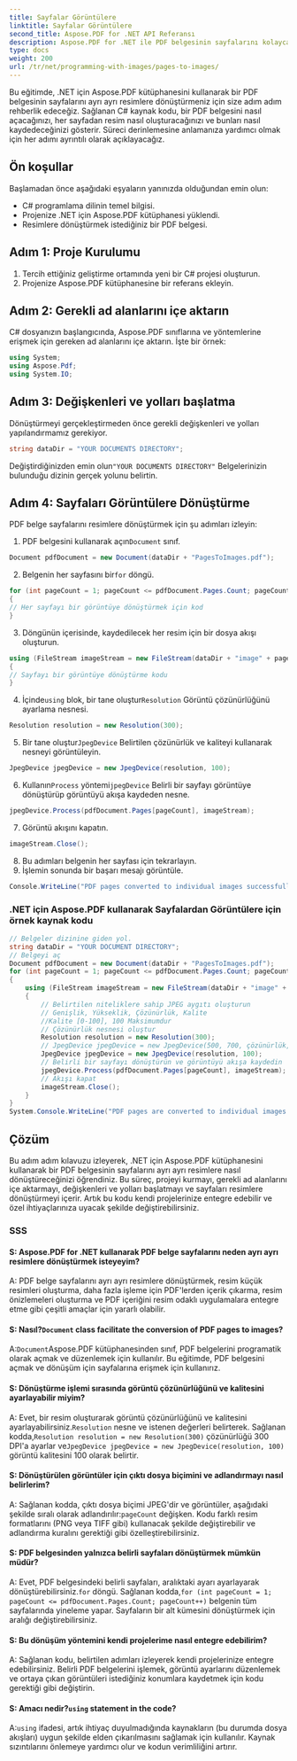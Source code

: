 ```yaml
---
title: Sayfalar Görüntülere
linktitle: Sayfalar Görüntülere
second_title: Aspose.PDF for .NET API Referansı
description: Aspose.PDF for .NET ile PDF belgesinin sayfalarını kolayca resimlere dönüştürün.
type: docs
weight: 200
url: /tr/net/programming-with-images/pages-to-images/
---
```

Bu eğitimde, .NET için Aspose.PDF kütüphanesini kullanarak bir PDF belgesinin sayfalarını ayrı ayrı resimlere dönüştürmeniz için size adım adım rehberlik edeceğiz. Sağlanan C# kaynak kodu, bir PDF belgesini nasıl açacağınızı, her sayfadan resim nasıl oluşturacağınızı ve bunları nasıl kaydedeceğinizi gösterir. Süreci derinlemesine anlamanıza yardımcı olmak için her adımı ayrıntılı olarak açıklayacağız.

## Ön koşullar
Başlamadan önce aşağıdaki eşyaların yanınızda olduğundan emin olun:
- C# programlama dilinin temel bilgisi.
- Projenize .NET için Aspose.PDF kütüphanesi yüklendi.
- Resimlere dönüştürmek istediğiniz bir PDF belgesi.

## Adım 1: Proje Kurulumu
1. Tercih ettiğiniz geliştirme ortamında yeni bir C# projesi oluşturun.
2. Projenize Aspose.PDF kütüphanesine bir referans ekleyin.

## Adım 2: Gerekli ad alanlarını içe aktarın
C# dosyanızın başlangıcında, Aspose.PDF sınıflarına ve yöntemlerine erişmek için gereken ad alanlarını içe aktarın. İşte bir örnek:
```csharp
using System;
using Aspose.Pdf;
using System.IO;
```

## Adım 3: Değişkenleri ve yolları başlatma
Dönüştürmeyi gerçekleştirmeden önce gerekli değişkenleri ve yolları yapılandırmamız gerekiyor.
```csharp
string dataDir = "YOUR DOCUMENTS DIRECTORY";
```
 Değiştirdiğinizden emin olun`"YOUR DOCUMENTS DIRECTORY"` Belgelerinizin bulunduğu dizinin gerçek yolunu belirtin.

## Adım 4: Sayfaları Görüntülere Dönüştürme
PDF belge sayfalarını resimlere dönüştürmek için şu adımları izleyin:
1.  PDF belgesini kullanarak açın`Document` sınıf.
```csharp
Document pdfDocument = new Document(dataDir + "PagesToImages.pdf");
```
2.  Belgenin her sayfasını bir`for` döngü.
```csharp
for (int pageCount = 1; pageCount <= pdfDocument.Pages.Count; pageCount++)
{
// Her sayfayı bir görüntüye dönüştürmek için kod
}
```
3. Döngünün içerisinde, kaydedilecek her resim için bir dosya akışı oluşturun.
```csharp
using (FileStream imageStream = new FileStream(dataDir + "image" + pageCount + "_out" + ".jpg", FileMode.Create))
{
// Sayfayı bir görüntüye dönüştürme kodu
}
```
4.  İçinde`using` blok, bir tane oluştur`Resolution` Görüntü çözünürlüğünü ayarlama nesnesi.
```csharp
Resolution resolution = new Resolution(300);
```
5.  Bir tane oluştur`JpegDevice` Belirtilen çözünürlük ve kaliteyi kullanarak nesneyi görüntüleyin.
```csharp
JpegDevice jpegDevice = new JpegDevice(resolution, 100);
```
6.  Kullanın`Process` yöntemi`jpegDevice` Belirli bir sayfayı görüntüye dönüştürüp görüntüyü akışa kaydeden nesne.
```csharp
jpegDevice.Process(pdfDocument.Pages[pageCount], imageStream);
```
7. Görüntü akışını kapatın.
```csharp
imageStream.Close();
```
8. Bu adımları belgenin her sayfası için tekrarlayın.
9. İşlemin sonunda bir başarı mesajı görüntüle.
```csharp
Console.WriteLine("PDF pages converted to individual images successfully!");
```

### .NET için Aspose.PDF kullanarak Sayfalardan Görüntülere için örnek kaynak kodu 
```csharp
// Belgeler dizinine giden yol.
string dataDir = "YOUR DOCUMENT DIRECTORY";
// Belgeyi aç
Document pdfDocument = new Document(dataDir + "PagesToImages.pdf");
for (int pageCount = 1; pageCount <= pdfDocument.Pages.Count; pageCount++)
{
	using (FileStream imageStream = new FileStream(dataDir + "image" + pageCount + "_out" + ".jpg", FileMode.Create))
	{
		// Belirtilen niteliklere sahip JPEG aygıtı oluşturun
		// Genişlik, Yükseklik, Çözünürlük, Kalite
		//Kalite [0-100], 100 Maksimumdur
		// Çözünürlük nesnesi oluştur
		Resolution resolution = new Resolution(300);
		// JpegDevice jpegDevice = new JpegDevice(500, 700, çözünürlük, 100);
		JpegDevice jpegDevice = new JpegDevice(resolution, 100);
		// Belirli bir sayfayı dönüştürün ve görüntüyü akışa kaydedin
		jpegDevice.Process(pdfDocument.Pages[pageCount], imageStream);
		// Akışı kapat
		imageStream.Close();
	}
}
System.Console.WriteLine("PDF pages are converted to individual images successfully!");
```

## Çözüm
Bu adım adım kılavuzu izleyerek, .NET için Aspose.PDF kütüphanesini kullanarak bir PDF belgesinin sayfalarını ayrı ayrı resimlere nasıl dönüştüreceğinizi öğrendiniz. Bu süreç, projeyi kurmayı, gerekli ad alanlarını içe aktarmayı, değişkenleri ve yolları başlatmayı ve sayfaları resimlere dönüştürmeyi içerir. Artık bu kodu kendi projelerinize entegre edebilir ve özel ihtiyaçlarınıza uyacak şekilde değiştirebilirsiniz.

### SSS

#### S: Aspose.PDF for .NET kullanarak PDF belge sayfalarını neden ayrı ayrı resimlere dönüştürmek isteyeyim?

A: PDF belge sayfalarını ayrı ayrı resimlere dönüştürmek, resim küçük resimleri oluşturma, daha fazla işleme için PDF'lerden içerik çıkarma, resim önizlemeleri oluşturma ve PDF içeriğini resim odaklı uygulamalara entegre etme gibi çeşitli amaçlar için yararlı olabilir.

####  S: Nasıl?`Document` class facilitate the conversion of PDF pages to images?

 A:`Document`Aspose.PDF kütüphanesinden sınıf, PDF belgelerini programatik olarak açmak ve düzenlemek için kullanılır. Bu eğitimde, PDF belgesini açmak ve dönüşüm için sayfalarına erişmek için kullanırız.

#### S: Dönüştürme işlemi sırasında görüntü çözünürlüğünü ve kalitesini ayarlayabilir miyim?

 A: Evet, bir resim oluşturarak görüntü çözünürlüğünü ve kalitesini ayarlayabilirsiniz.`Resolution` nesne ve istenen değerleri belirterek. Sağlanan kodda,`Resolution resolution = new Resolution(300)` çözünürlüğü 300 DPI'a ayarlar ve`JpegDevice jpegDevice = new JpegDevice(resolution, 100)` görüntü kalitesini 100 olarak belirtir.

#### S: Dönüştürülen görüntüler için çıktı dosya biçimini ve adlandırmayı nasıl belirlerim?

 A: Sağlanan kodda, çıktı dosya biçimi JPEG'dir ve görüntüler, aşağıdaki şekilde sıralı olarak adlandırılır:`pageCount` değişken. Kodu farklı resim formatlarını (PNG veya TIFF gibi) kullanacak şekilde değiştirebilir ve adlandırma kuralını gerektiği gibi özelleştirebilirsiniz.

#### S: PDF belgesinden yalnızca belirli sayfaları dönüştürmek mümkün müdür?

A: Evet, PDF belgesindeki belirli sayfaları, aralıktaki ayarı ayarlayarak dönüştürebilirsiniz.`for` döngü. Sağlanan kodda,`for (int pageCount = 1; pageCount <= pdfDocument.Pages.Count; pageCount++)` belgenin tüm sayfalarında yineleme yapar. Sayfaların bir alt kümesini dönüştürmek için aralığı değiştirebilirsiniz.

#### S: Bu dönüşüm yöntemini kendi projelerime nasıl entegre edebilirim?

A: Sağlanan kodu, belirtilen adımları izleyerek kendi projelerinize entegre edebilirsiniz. Belirli PDF belgelerini işlemek, görüntü ayarlarını düzenlemek ve ortaya çıkan görüntüleri istediğiniz konumlara kaydetmek için kodu gerektiği gibi değiştirin.

####  S: Amacı nedir?`using` statement in the code?

 A:`using` ifadesi, artık ihtiyaç duyulmadığında kaynakların (bu durumda dosya akışları) uygun şekilde elden çıkarılmasını sağlamak için kullanılır. Kaynak sızıntılarını önlemeye yardımcı olur ve kodun verimliliğini artırır.
